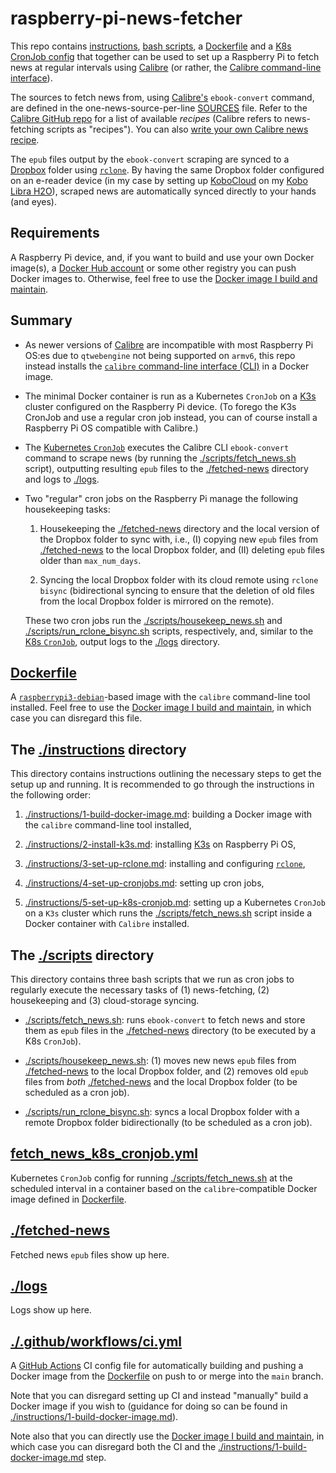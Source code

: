 # raspberry-pi-news-fetcher

This repo contains [instructions](./instructions), [bash scripts](./scripts), a [Dockerfile](Dockerfile) and a [K8s CronJob config](https://kubernetes.io/docs/concepts/workloads/controllers/cron-jobs/) that together can be used to set up a Raspberry Pi to fetch news at regular intervals using [Calibre](https://calibre-ebook.com/about) (or rather, the [Calibre command-line interface](https://manual.calibre-ebook.com/generated/en/cli-index.html)).

The sources to fetch news from, using [Calibre's](https://calibre-ebook.com/about) `ebook-convert` command, are defined in the one-news-source-per-line [SOURCES](SOURCES) file. Refer to the [Calibre GitHub repo](https://github.com/kovidgoyal/calibre/tree/master/recipes) for a list of available *recipes* (Calibre refers to news-fetching scripts as "recipes"). You can also [write your own Calibre news recipe](https://manual.calibre-ebook.com/news_recipe.html).

The `epub` files output by the `ebook-convert` scraping are synced to a [Dropbox](https://www.dropbox.com) folder using [`rclone`](https://rclone.org). By having the same Dropbox folder configured on an e-reader device (in my case by setting up [KoboCloud](https://github.com/fsantini/KoboCloud) on my [Kobo Libra H2O](https://help.kobo.com/hc/en-us/articles/360032442774-Kobo-Libra-H2O)), scraped news are automatically synced directly to your hands (and eyes).

## Requirements

A Raspberry Pi device, and, if you want to build and use your own Docker image(s), a [Docker Hub account](https://hub.docker.com/signup) or some other registry you can push Docker images to. Otherwise, feel free to use the [Docker image I build and maintain](https://hub.docker.com/repository/docker/henholm/raspberry-pi-news-fetcher).

## Summary

- As newer versions of [Calibre](https://calibre-ebook.com/about) are incompatible with most Raspberry Pi OS:es due to `qtwebengine` not being supported on `armv6`, this repo instead installs the [`calibre` command-line interface (CLI)](https://manual.calibre-ebook.com/generated/en/cli-index.html) in a Docker image.
- The minimal Docker container is run as a Kubernetes `CronJob` on a [K3s](https://k3s.io/) cluster configured on the Raspberry Pi device. (To forego the K3s CronJob and use a regular cron job instead, you can of course install a Raspberry Pi OS compatible with Calibre.)
- The [Kubernetes `CronJob`](fetch_news_k8s_cronjob.yml) executes the Calibre CLI `ebook-convert` command to scrape news (by running the [./scripts/fetch_news.sh](./scripts/fetch_news.sh) script), outputting resulting `epub` files to the [./fetched-news](./fetched-news) directory and logs to [./logs](./logs).
- Two "regular" cron jobs on the Raspberry Pi manage the following housekeeping tasks:

    1. Housekeeping the [./fetched-news](./fetched-news) directory and the local version of the Dropbox folder to sync with, i.e., (I) copying new `epub` files from [./fetched-news](./fetched-news) to the local Dropbox folder, and (II) deleting `epub` files older than `max_num_days`.

    2. Syncing the local Dropbox folder with its cloud remote using `rclone bisync` (bidirectional syncing to ensure that the deletion of old files from the local Dropbox folder is mirrored on the remote).

  These two cron jobs run the [./scripts/housekeep_news.sh](./scripts/housekeep_news.sh) and [./scripts/run_rclone_bisync.sh](./scripts/run_rclone_bisync.sh) scripts, respectively, and, similar to the [K8s `CronJob`](fetch_news_k8s_cronjob.yml), output logs to the [./logs](./logs) directory.

## [Dockerfile](Dockerfile)

A [`raspberrypi3-debian`](https://hub.docker.com/r/balenalib/raspberrypi3-debian)-based image with the `calibre` command-line tool installed. Feel free to use the [Docker image I build and maintain](https://hub.docker.com/repository/docker/henholm/raspberry-pi-news-fetcher), in which case you can disregard this file.

## The [./instructions](./instructions) directory

This directory contains instructions outlining the necessary steps to get the setup up and running. It is recommended to go through the instructions in the following order:

1. [./instructions/1-build-docker-image.md](./instructions/1-build-docker-image.md): building a Docker image with the `calibre` command-line tool installed,

2. [./instructions/2-install-k3s.md](./instructions/2-install-k3s.md): installing [K3s](https://k3s.io/) on Raspberry Pi OS,

3. [./instructions/3-set-up-rclone.md](./instructions/3-set-up-rclone.md): installing and configuring [`rclone`](https://rclone.org),

4. [./instructions/4-set-up-cronjobs.md](./instructions/4-set-up-cronjobs.md): setting up cron jobs,

5. [./instructions/5-set-up-k8s-cronjob.md](./instructions/5-set-up-k8s-cronjob.md): setting up a Kubernetes `CronJob` on a `K3s` cluster which runs the [./scripts/fetch_news.sh](./scripts/fetch_news.sh) script inside a Docker container with `Calibre` installed.

## The [./scripts](./scripts) directory

This directory contains three bash scripts that we run as cron jobs to regularly execute the necessary tasks of (1) news-fetching, (2) housekeeping and (3) cloud-storage syncing.

- [./scripts/fetch_news.sh](./scripts/fetch_news.sh): runs `ebook-convert` to fetch news and store them as `epub` files in the [./fetched-news](./fetched-news) directory (to be executed by a K8s `CronJob`).

- [./scripts/housekeep_news.sh](./scripts/housekeep_news.sh): (1) moves new news `epub` files from [./fetched-news](./fetched-news) to the local Dropbox folder, and (2) removes old `epub` files from *both* [./fetched-news](./fetched-news) and the local Dropbox folder (to be scheduled as a cron job).

- [./scripts/run_rclone_bisync.sh](./scripts/run_rclone_bisync.sh): syncs a local Dropbox folder with a remote Dropbox folder bidirectionally (to be scheduled as a cron job).

## [fetch_news_k8s_cronjob.yml](fetch_news_k8s_cronjob.yml)

Kubernetes `CronJob` config for running [./scripts/fetch_news.sh](./scripts/fetch_news.sh) at the scheduled interval in a container based on the `calibre`-compatible Docker image defined in [Dockerfile](Dockerfile).

## [./fetched-news](./fetched-news)

Fetched news `epub` files show up here.

## [./logs](./logs)

Logs show up here.

## [./.github/workflows/ci.yml](./.github/workflows/ci.yml)

A [GitHub Actions](https://docs.github.com/en/actions) CI config file for automatically building and pushing a Docker image from the [Dockerfile](Dockerfile) on push to or merge into the `main` branch.

Note that you can disregard setting up CI and instead "manually" build a Docker image if you wish to (guidance for doing so can be found in [./instructions/1-build-docker-image.md](./instructions/1-build-docker-image.md)).

Note also that you can directly use the [Docker image I build and maintain](https://hub.docker.com/repository/docker/henholm/raspberry-pi-news-fetcher), in which case you can disregard both the CI and the [./instructions/1-build-docker-image.md](./instructions/1-build-docker-image.md) step.